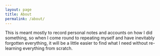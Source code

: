 ```yaml
---
layout: page
title: About
permalink: /about/
---
```


This is meant mostly to record personal notes and accounts on how I did something, so when I come round to repeating myself and have inevitably forgotten everything, it will be a little  easier to find what I need without re-learning everything from scratch.


